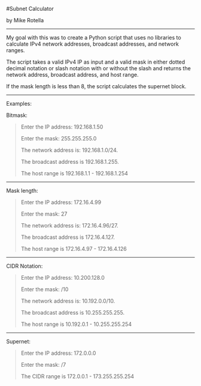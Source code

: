 #Subnet Calculator

by Mike Rotella
___

My goal with this was to create a Python script that uses no libraries to calculate IPv4
network addresses, broadcast addresses, and network ranges.

The script takes a valid IPv4 IP as input and a valid mask in either dotted decimal notation
or slash notation with or without the slash and returns the network address, broadcast address,
and host range.

If the mask length is less than 8, the script calculates the supernet block.
___
Examples:

Bitmask:

>Enter the IP address: 192.168.1.50
>
>Enter the mask: 255.255.255.0
>
>The network address is: 192.168.1.0/24.
>
>The broadcast address is 192.168.1.255.
>
>The host range is 192.168.1.1 - 192.168.1.254
___
Mask length:

>Enter the IP address: 172.16.4.99
>
>Enter the mask: 27
>
>The network address is: 172.16.4.96/27.
>
>The broadcast address is 172.16.4.127.
>
>The host range is 172.16.4.97 - 172.16.4.126
___
CIDR Notation:

>Enter the IP address: 10.200.128.0
>
>Enter the mask: /10
>
>The network address is: 10.192.0.0/10.
>
>The broadcast address is 10.255.255.255.
>
>The host range is 10.192.0.1 - 10.255.255.254
___
Supernet:

>Enter the IP address: 172.0.0.0
>
>Enter the mask: /7
>
>The CIDR range is 172.0.0.1 - 173.255.255.254
